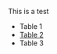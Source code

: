 This is a test

* Table 1
* [Table 2](https://github.com/lawtj/safe/blob/master/table2.html)
* Table 3
